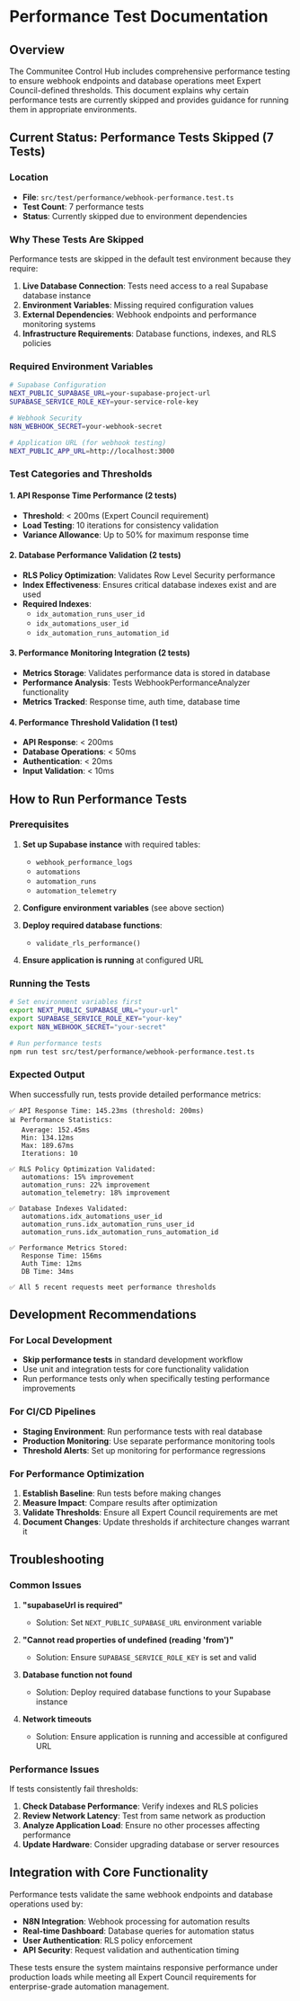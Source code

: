 # Performance Test Documentation

## Overview

The Communitee Control Hub includes comprehensive performance testing to ensure webhook endpoints and database operations meet Expert Council-defined thresholds. This document explains why certain performance tests are currently skipped and provides guidance for running them in appropriate environments.

## Current Status: Performance Tests Skipped (7 Tests)

### Location
- **File**: `src/test/performance/webhook-performance.test.ts`
- **Test Count**: 7 performance tests
- **Status**: Currently skipped due to environment dependencies

### Why These Tests Are Skipped

Performance tests are skipped in the default test environment because they require:

1. **Live Database Connection**: Tests need access to a real Supabase database instance
2. **Environment Variables**: Missing required configuration values
3. **External Dependencies**: Webhook endpoints and performance monitoring systems
4. **Infrastructure Requirements**: Database functions, indexes, and RLS policies

### Required Environment Variables

```bash
# Supabase Configuration
NEXT_PUBLIC_SUPABASE_URL=your-supabase-project-url
SUPABASE_SERVICE_ROLE_KEY=your-service-role-key

# Webhook Security
N8N_WEBHOOK_SECRET=your-webhook-secret

# Application URL (for webhook testing)
NEXT_PUBLIC_APP_URL=http://localhost:3000
```

### Test Categories and Thresholds

#### 1. API Response Time Performance (2 tests)
- **Threshold**: < 200ms (Expert Council requirement)
- **Load Testing**: 10 iterations for consistency validation
- **Variance Allowance**: Up to 50% for maximum response time

#### 2. Database Performance Validation (2 tests)
- **RLS Policy Optimization**: Validates Row Level Security performance
- **Index Effectiveness**: Ensures critical database indexes exist and are used
- **Required Indexes**:
  - `idx_automation_runs_user_id`
  - `idx_automations_user_id` 
  - `idx_automation_runs_automation_id`

#### 3. Performance Monitoring Integration (2 tests)
- **Metrics Storage**: Validates performance data is stored in database
- **Performance Analysis**: Tests WebhookPerformanceAnalyzer functionality
- **Metrics Tracked**: Response time, auth time, database time

#### 4. Performance Threshold Validation (1 test)
- **API Response**: < 200ms
- **Database Operations**: < 50ms
- **Authentication**: < 20ms
- **Input Validation**: < 10ms

## How to Run Performance Tests

### Prerequisites

1. **Set up Supabase instance** with required tables:
   - `webhook_performance_logs`
   - `automations`
   - `automation_runs`
   - `automation_telemetry`

2. **Configure environment variables** (see above section)

3. **Deploy required database functions**:
   - `validate_rls_performance()`

4. **Ensure application is running** at configured URL

### Running the Tests

```bash
# Set environment variables first
export NEXT_PUBLIC_SUPABASE_URL="your-url"
export SUPABASE_SERVICE_ROLE_KEY="your-key"
export N8N_WEBHOOK_SECRET="your-secret"

# Run performance tests
npm run test src/test/performance/webhook-performance.test.ts
```

### Expected Output

When successfully run, tests provide detailed performance metrics:

```
✅ API Response Time: 145.23ms (threshold: 200ms)
📊 Performance Statistics:
   Average: 152.45ms
   Min: 134.12ms
   Max: 189.67ms
   Iterations: 10

✅ RLS Policy Optimization Validated:
   automations: 15% improvement
   automation_runs: 22% improvement
   automation_telemetry: 18% improvement

✅ Database Indexes Validated:
   automations.idx_automations_user_id
   automation_runs.idx_automation_runs_user_id
   automation_runs.idx_automation_runs_automation_id

✅ Performance Metrics Stored:
   Response Time: 156ms
   Auth Time: 12ms
   DB Time: 34ms

✅ All 5 recent requests meet performance thresholds
```

## Development Recommendations

### For Local Development
- **Skip performance tests** in standard development workflow
- Use unit and integration tests for core functionality validation
- Run performance tests only when specifically testing performance improvements

### For CI/CD Pipelines
- **Staging Environment**: Run performance tests with real database
- **Production Monitoring**: Use separate performance monitoring tools
- **Threshold Alerts**: Set up monitoring for performance regressions

### For Performance Optimization
1. **Establish Baseline**: Run tests before making changes
2. **Measure Impact**: Compare results after optimization
3. **Validate Thresholds**: Ensure all Expert Council requirements are met
4. **Document Changes**: Update thresholds if architecture changes warrant it

## Troubleshooting

### Common Issues

1. **"supabaseUrl is required"**
   - Solution: Set `NEXT_PUBLIC_SUPABASE_URL` environment variable

2. **"Cannot read properties of undefined (reading 'from')"**
   - Solution: Ensure `SUPABASE_SERVICE_ROLE_KEY` is set and valid

3. **Database function not found**
   - Solution: Deploy required database functions to your Supabase instance

4. **Network timeouts**
   - Solution: Ensure application is running and accessible at configured URL

### Performance Issues

If tests consistently fail thresholds:

1. **Check Database Performance**: Verify indexes and RLS policies
2. **Review Network Latency**: Test from same network as production
3. **Analyze Application Load**: Ensure no other processes affecting performance
4. **Update Hardware**: Consider upgrading database or server resources

## Integration with Core Functionality

Performance tests validate the same webhook endpoints and database operations used by:

- **N8N Integration**: Webhook processing for automation results
- **Real-time Dashboard**: Database queries for automation status
- **User Authentication**: RLS policy enforcement
- **API Security**: Request validation and authentication timing

These tests ensure the system maintains responsive performance under production loads while meeting all Expert Council requirements for enterprise-grade automation management.